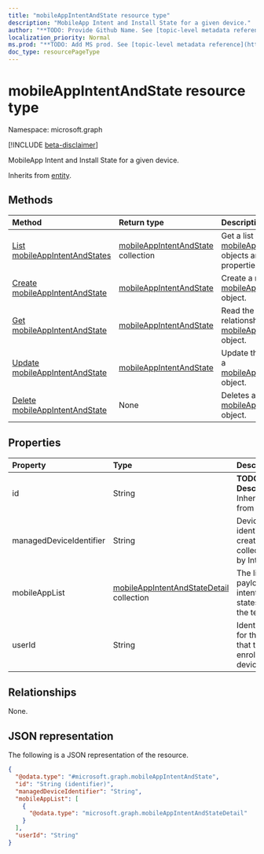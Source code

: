 ```yaml
---
title: "mobileAppIntentAndState resource type"
description: "MobileApp Intent and Install State for a given device."
author: "**TODO: Provide Github Name. See [topic-level metadata reference](https://msgo.azurewebsites.net/add/document/guidelines/metadata.html#topic-level-metadata)**"
localization_priority: Normal
ms.prod: "**TODO: Add MS prod. See [topic-level metadata reference](https://msgo.azurewebsites.net/add/document/guidelines/metadata.html#topic-level-metadata)**"
doc_type: resourcePageType
---
```


# mobileAppIntentAndState resource type

Namespace: microsoft.graph

[!INCLUDE [beta-disclaimer](../../includes/beta-disclaimer.md)]

MobileApp Intent and Install State for a given device.


Inherits from [entity](../resources/entity.md).

## Methods
|Method|Return type|Description|
|:---|:---|:---|
|[List mobileAppIntentAndStates](../api/mobileappintentandstate-list.md)|[mobileAppIntentAndState](../resources/mobileappintentandstate.md) collection|Get a list of the [mobileAppIntentAndState](../resources/mobileappintentandstate.md) objects and their properties.|
|[Create mobileAppIntentAndState](../api/mobileappintentandstate-create.md)|[mobileAppIntentAndState](../resources/mobileappintentandstate.md)|Create a new [mobileAppIntentAndState](../resources/mobileappintentandstate.md) object.|
|[Get mobileAppIntentAndState](../api/mobileappintentandstate-get.md)|[mobileAppIntentAndState](../resources/mobileappintentandstate.md)|Read the properties and relationships of a [mobileAppIntentAndState](../resources/mobileappintentandstate.md) object.|
|[Update mobileAppIntentAndState](../api/mobileappintentandstate-update.md)|[mobileAppIntentAndState](../resources/mobileappintentandstate.md)|Update the properties of a [mobileAppIntentAndState](../resources/mobileappintentandstate.md) object.|
|[Delete mobileAppIntentAndState](../api/mobileappintentandstate-delete.md)|None|Deletes a [mobileAppIntentAndState](../resources/mobileappintentandstate.md) object.|

## Properties
|Property|Type|Description|
|:---|:---|:---|
|id|String|**TODO: Add Description** Inherited from [entity](../resources/entity.md).|
|managedDeviceIdentifier|String|Device identifier created or collected by Intune.|
|mobileAppList|[mobileAppIntentAndStateDetail](../resources/mobileappintentandstatedetail.md) collection|The list of payload intents and states for the tenant.|
|userId|String|Identifier for the user that tried to enroll the device.|

## Relationships
None.

## JSON representation
The following is a JSON representation of the resource.
<!-- {
  "blockType": "resource",
  "keyProperty": "id",
  "@odata.type": "microsoft.graph.mobileAppIntentAndState",
  "baseType": "microsoft.graph.entity",
  "openType": false
}
-->
``` json
{
  "@odata.type": "#microsoft.graph.mobileAppIntentAndState",
  "id": "String (identifier)",
  "managedDeviceIdentifier": "String",
  "mobileAppList": [
    {
      "@odata.type": "microsoft.graph.mobileAppIntentAndStateDetail"
    }
  ],
  "userId": "String"
}
```

